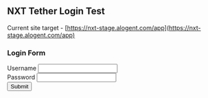 ## NXT Tether Login Test

Current site target - [https://nxt-stage.alogent.com/app](https://nxt-stage.alogent.com/app)

### Login Form

<form action="https://nxt-stage.alogent.com/app/api/Authentication/TetheredLogin" method="POST">
  <label for="username">Username</label>
  <input type="text" name="username" />
  <br/>
  <label for="password">Password</label>
  <input type="password" name="password" />
  <br/>
  <input type="submit" name="Submit" />
</form>
